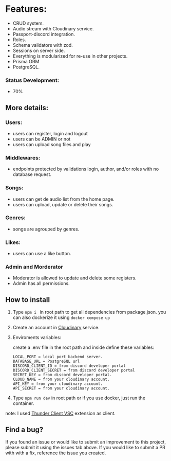 # Features:

- CRUD system.
- Audio stream with Cloudinary service.
- Passport-discord integration.
- Roles.
- Schema validators with zod.
- Sessions on server side.
- Everything is modularized for re-use in other projects.
- Prisma ORM
- PostgreSQL.

### Status Development:

- 70%

## More details:

### Users:

- users can register, login and logout
- users can be ADMIN or not
- users can upload song files and play

### Middlewares:

- endpoints protected by validations login, author, and/or roles with no database request.

### Songs:

- users can get de audio list from the home page.
- users can upload, update or delete their songs.

### Genres:

- songs are agrouped by genres.

### Likes:

- users can use a like button.

### Admin and Morderator

- Moderator is allowed to update and delete some registers.
- Admin has all permissions.

## How to install

1.  Type `npm i ` in root path to get all dependencies from package.json. you can also dockerize it using `docker compose up`

3.  Create an account in [Cloudinary](https://cloudinary.com/) service.

4.  Enviroments variables:

    create a .env file in the root path and inside define these variables:

        LOCAL_PORT = local port backend server.
        DATABASE_URL = PostgreSQL url
        DISCORD_CLIENT_ID = from discord developer portal
        DISCORD_CLIENT_SECRET = from discord developer portal
        SECRET_KEY = from discord developer portal.
        CLOUD_NAME = from your cloudinary account.
        API_KEY = from your cloudinary account.
        API_SECRET = from your cloudinary account.

5.  Type `npm run dev` in root path or if you use docker, just run the container.

note:
I used [Thunder Client VSC](https://www.thunderclient.com/) extension as client.

## Find a bug?

If you found an issue or would like to submit an improvement to this project, please submit it using the issues tab above. If you would like to submit a PR with with a fix, reference the issue you created.
